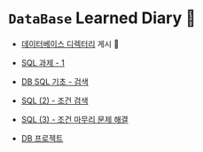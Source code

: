 # `DataBase` Learned Diary 📑

 + <a href="https://github.com/DevJaepaL/TIL/tree/main/DB/220913">데이터베이스 디렉터리</a> 게시 🎉

 + <a href="https://github.com/DevJaepaL/TIL/tree/main/DB/220914">SQL 과제 - 1 </a> 

 + <a href="https://github.com/DevJaepaL/TIL/tree/main/DB/SQL-Base">DB SQL 기초  - 검색 </a>

 + <a href="https://github.com/DevJaepaL/TIL/tree/main/DB/SQL-Base2">SQL (2)  - 조건 검색 </a>
 
 + <a href="https://github.com/DevJaepaL/TIL/tree/main/DB/SQL-Base3">SQL (3)  - 조건 마무리 문제 해결 </a>

 + <a href="">DB 프로젝트</a>